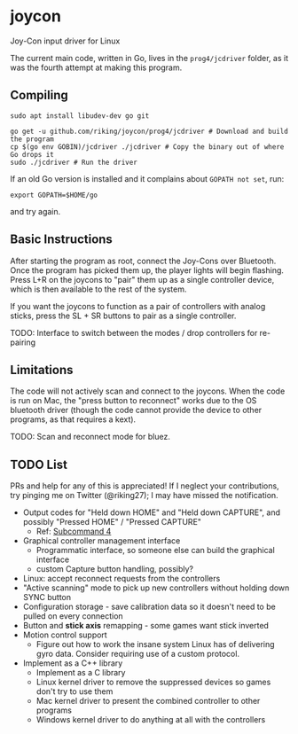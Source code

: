 # joycon
Joy-Con input driver for Linux

The current main code, written in Go, lives in the `prog4/jcdriver` folder, as it was the fourth attempt at making this program.

## Compiling

```
sudo apt install libudev-dev go git

go get -u github.com/riking/joycon/prog4/jcdriver # Download and build the program
cp $(go env GOBIN)/jcdriver ./jcdriver # Copy the binary out of where Go drops it
sudo ./jcdriver # Run the driver
```

If an old Go version is installed and it complains about `GOPATH not set`, run:

    export GOPATH=$HOME/go

and try again.

## Basic Instructions

After starting the program as root, connect the Joy-Cons over Bluetooth. Once the program has picked them
up, the player lights will begin flashing. Press L+R on the joycons to "pair" them up as a single controller device,
which is then available to the rest of the system.

If you want the joycons to function as a pair of controllers with analog sticks, press the SL + SR buttons to pair as a single controller.

TODO: Interface to switch between the modes / drop controllers for re-pairing

## Limitations

The code will not actively scan and connect to the joycons. When the code is run on Mac, the "press button to
reconnect" works due to the OS bluetooth driver (though the code cannot provide the device to other programs,
as that requires a kext).

TODO: Scan and reconnect mode for bluez.

## TODO List

PRs and help for any of this is appreciated!
If I neglect your contributions, try pinging me on Twitter (@riking27); I may have missed the notification.

 - Output codes for "Held down HOME" and "Held down CAPTURE", and possibly "Pressed HOME" / "Pressed CAPTURE"
   - Ref: [Subcommand 4](https://github.com/dekuNukem/Nintendo_Switch_Reverse_Engineering/blob/master/bluetooth_hid_subcommands_notes.md#subcommand-0x04-trigger-buttons-elapsed-time)
 - Graphical controller management interface
   - Programmatic interface, so someone else can build the graphical interface
   - custom Capture button handling, possibly?
 - Linux: accept reconnect requests from the controllers
 - "Active scanning" mode to pick up new controllers without holding down SYNC button
 - Configuration storage - save calibration data so it doesn't need to be pulled on every connection
 - Button and **stick axis** remapping - some games want stick inverted
 - Motion control support
    - Figure out how to work the insane system Linux has of delivering gyro data. Consider requiring use of a custom protocol.
 - Implement as a C++ library
    - Implement as a C library
    - Linux kernel driver to remove the suppressed devices so games don't try to use them
    - Mac kernel driver to present the combined controller to other programs
    - Windows kernel driver to do anything at all with the controllers
 
